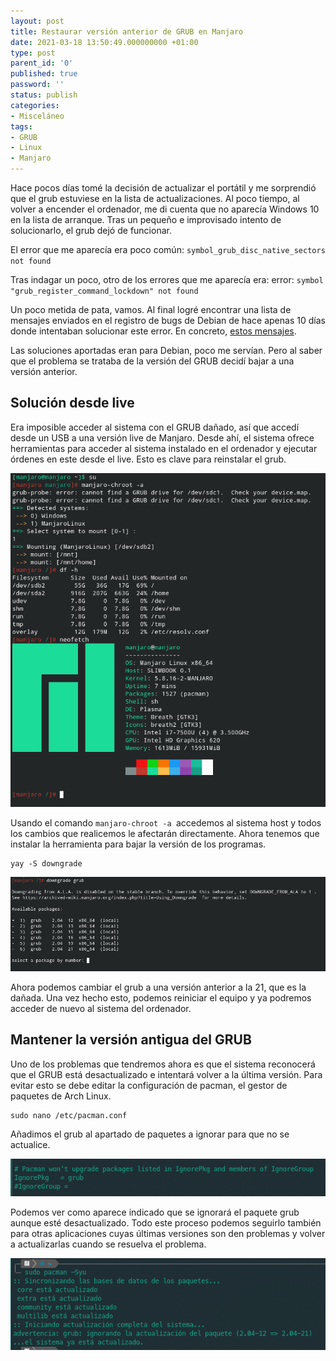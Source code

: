 ```yaml
---
layout: post
title: Restaurar versión anterior de GRUB en Manjaro
date: 2021-03-18 13:50:49.000000000 +01:00
type: post
parent_id: '0'
published: true
password: ''
status: publish
categories:
- Misceláneo
tags:
- GRUB
- Linux
- Manjaro
---
```

Hace pocos días tomé la decisión de actualizar el portátil y me sorprendió que el grub estuviese en la lista de actualizaciones. Al poco tiempo, al volver a encender el ordenador, me di cuenta que no aparecía Windows 10 en la lista de arranque. Tras un pequeño e improvisado intento de solucionarlo, el grub dejó de funcionar.

El error que me aparecía era poco común: `symbol_grub_disc_native_sectors not found`

Tras indagar un poco, otro de los errores que me aparecía era: error: `symbol "grub_register_command_lockdown" not found`

Un poco metida de pata, vamos. Al final logré encontrar una lista de mensajes enviados en el registro de bugs de Debian de hace apenas 10 días donde intentaban solucionar este error. En concreto, <a href="https://bugs.debian.org/cgi-bin/bugreport.cgi?bug=984520" target="_blank">estos mensajes</a>.

Las soluciones aportadas eran para Debian, poco me servían. Pero al saber que el problema se trataba de la versión del GRUB decidí bajar a una versión anterior.

## Solución desde live

Era imposible acceder al sistema con el GRUB dañado, así que accedí desde un USB a una versión live de Manjaro. Desde ahí, el sistema ofrece herramientas para acceder al sistema instalado en el ordenador y ejecutar órdenes en este desde el live. Esto es clave para reinstalar el grub.

![](/assets/2021/03/97EnOui.png)

Usando el comando <code>manjaro-chroot -a </code>accedemos al sistema host y todos los cambios que realicemos le afectarán directamente. Ahora tenemos que instalar la herramienta para bajar la versión de los programas.

```terminal
yay -S downgrade
```

![](/assets/2021/03/ZRclBkM.png)

Ahora podemos cambiar el grub a una versión anterior a la 21, que es la dañada. Una vez hecho esto, podemos reiniciar el equipo y ya podremos acceder de nuevo al sistema del ordenador.

##  Mantener la versión antigua del GRUB

Uno de los problemas que tendremos ahora es que el sistema reconocerá que el GRUB está desactualizado e intentará volver a la última versión. Para evitar esto se debe editar la configuración de pacman, el gestor de paquetes de Arch Linux.

```terminal
sudo nano /etc/pacman.conf
```

Añadimos el grub al apartado de paquetes a ignorar para que no se actualice.

![](/assets/2021/03/3lyckGJ.png)

Podemos ver como aparece indicado que se ignorará el paquete grub aunque esté desactualizado. Todo este proceso podemos seguirlo también para otras aplicaciones cuyas últimas versiones son den problemas y volver a actualizarlas cuando se resuelva el problema.

![](/assets/2021/03/UzPaX25.png)